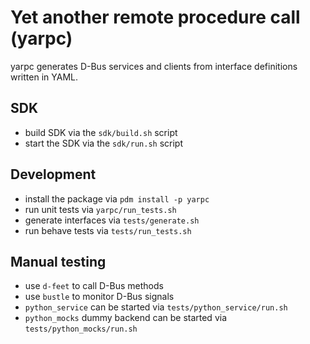 # Yet another remote procedure call (yarpc)

yarpc generates D-Bus services and clients from interface definitions written in YAML.

## SDK
- build SDK via the `sdk/build.sh` script
- start the SDK via the `sdk/run.sh` script

## Development
- install the package via `pdm install -p yarpc`
- run unit tests via `yarpc/run_tests.sh`
- generate interfaces via `tests/generate.sh`
- run behave tests via `tests/run_tests.sh`

## Manual testing
- use `d-feet` to call D-Bus methods
- use `bustle` to monitor D-Bus signals
- `python_service` can be started via `tests/python_service/run.sh`
- `python_mocks` dummy backend can be started via `tests/python_mocks/run.sh`